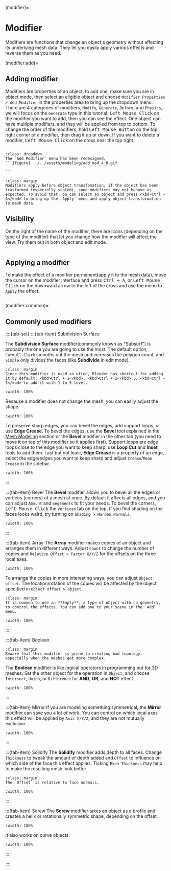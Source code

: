 (modifier)=
# Modifier
Modifiers are functions that change an object's geometry without affecting its underlying mesh data. They let you easily apply various effects and reverse them as you need.

(modifier:add)=
## Adding modifier
Modifiers are properties of an object, to add one, make sure you are in object mode, then select an eligible object and choose `Modifier Properties > Add Modifier` in the properties area to bring up the dropdown menu. There are 4 categories of modifiers, `Modify`, `Generate`, `Deform`, and `Physics`, we will focus on the `Generate` type in this tutorial. <kbd>Left Mouse Click</kbd> on the modifier you want to add, then you can see the effect. One object can have multiple modifiers, and they will be applied from top to bottom. To change the order of the modifiers, hold <kbd>Left Mouse Button</kbd> on the top right corner of a modifier, then drag it up or down. If you want to delete a modifier, <kbd>Left Mouse Click</kbd> on the cross near the top right.
```{figure} ../../assets/modeling/add_mod.png

```

````{admonition} In Blender 4.0
:class: dropdown
The `Add Modifier` menu has been redesigned.
```{figure} ../../assets/modeling/add_mod_4_0.gif

```
````


```{tip}
:class: margin
Modifiers apply before object transfomation, if the object has been trasformed (especially scaled), some modifiers may not behave as expected. To avoid that, ou can select an object and press <kbd>Ctrl + A</kbd> to bring up the `Apply` menu and apply object transformation to mesh data.
```

## Visibility
On the right of the name of the modifier, there are icons (depending on the type of the modifier) that let you change how the modifier will affect the view. Try them out in both object and edit mode.
```{figure} ../../assets/modeling/visibility.png

```

## Applying a modifier
To make the effect of a modifier permanent(apply it to the mesh data), move the cursor on the modifier interface and press <kbd>Ctrl + A</kbd>,  or <kbd>Left Mouse Click</kbd> on the downward arrow to the left of the cross and use the menu to `Apply` the effect.

```{figure} ../../assets/modeling/apply_mod.png

```

(modifier:common)=
## Commonly used modifiers

::::{tab-set}
:::{tab-item} Subdivision Surface

The **Subdivision Surface** modifier(commonly known as "Subsurf") is probably the one you are going to use the most. The default option, `Catmull-Clark` smooths out the mesh and increases the polygon count, and `Simple` only divides the faces (like **Subdivide** in edit mode).

```{tip}
:class: margin
Since this modifier is used so often, Blender has shortcut for adding it by default: <kbd>Ctrl + 1</kbd>, <kbd>Ctrl + 2</kbd>... <kbd>Ctrl + 5</kbd> to add it with 1 to 5 level.
```

```{figure} ../../assets/modeling/subsurf.gif
:width: 100%
```

Because a modifier does not change the mesh, you can easily adjust the shape.
```{figure} ../../assets/modeling/subsurf_edit.gif
:width: 100%
```


To preserve sharp edges, you can bevel the edges, add support loops, or use **Edge Crease**. To bevel the edges, use the **Bevel** tool explained in the [Mesh Modeling](mesh) section or the **Bevel** modifier in the other tab (you need to move it on top of this modifier so it applies first). Support loops are edge loops close to the edge you want to keep sharp, use **Loop Cut** and **Inset** tools to add them. Last but not least, **Edge Crease** is a property of an edge, select the edge/edges you want to keep sharp and adjust `Crease`/`Mean Crease` in the sidebar.

```{figure} ../../assets/modeling/subsurf_sharp_edge.gif
:width: 100%
```
:::

:::{tab-item} Bevel
The **Bevel** modifier allows you to bevel all the edges or vertices (corners) of a mesh at once. By default it affects all edges, and you can adjust `Amount` and `Segements` to fit your needs. To bevel the corners, <kbd>Left Mouse Click</kbd> the `Vertices` tab on the top. If you find shading on the faces looks weird, try turning on `Shading > Harden Normals`.

```{figure} ../../assets/modeling/bevel_mod.gif
:width: 100%
```

:::

:::{tab-item} Array
The **Array** modifier makes copies of an object and arranges them in different ways. Adjust `Count` to change the number of copies and `Relative Offset > Factor X/Y/Z` for the offsets on the three local axes.

```{figure} ../../assets/modeling/array_1.gif
:width: 100%
```

To arrange the copies in more interesting ways, you can adjust `Object offset`. The location/rotation of the copies will be affected by the object specified in `Object offset > object`.

```{tip}
:class: margin
It is common to use an **Empty**, a type of object with no geometry, to control the effects. You can add one to your scene in the `Add` menu.
```

```{figure} ../../assets/modeling/array_obj.gif
:width: 100%
```

:::

:::{tab-item} Boolean
```{tip}
:class: margin
Beware that this modifier is prone to creating bad topology, especially when the meshes get more complex.
```
The **Boolean** modifier is like logical operators in programming but for 3D meshes. Set the other object for the operation in `Object`, and choose `Intersect`, `Union`, or `Difference` for **AND**, **OR**, and **NOT** effect. 
```{figure} ../../assets/modeling/boolean.gif
:width: 100%
```

:::

:::{tab-item} Mirror
If you are modeling something symmetrical, the **Mirror** modifier can save you a lot of work. You can control on which local axes this effect will be applied by `Axis X/Y/Z`, and they are not mutually exclusive.

```{figure} ../../assets/modeling/mirror.gif
:width: 100%
```

:::

:::{tab-item} Solidify
The **Solidify** modifier adds depth to all faces. Change `Thickness` to tweak the amount of depth added and `Offset` to influence on which side of the face this effect applies. Ticking `Even Thickness` may help to make the resulting mesh look better.
```{tip}
:class: margin
The `Offset` is relative to face normals.
```
```{figure} ../../assets/modeling/solidify.gif
:width: 100%
```

:::

:::{tab-item} Screw
The **Screw** modifier takes an object as a profile and creates a helix or rotationally symmetric shape, depending on the offset. 
```{figure} ../../assets/modeling/screw.gif
:width: 100%
```
It also works on curve objects.
```{figure} ../../assets/modeling/screw_curve.gif
:width: 100%
```
:::

::::

